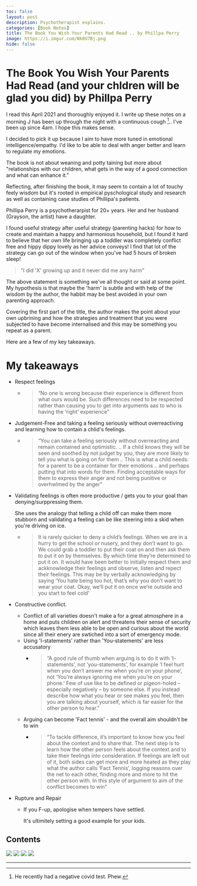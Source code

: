 ```yaml
---
toc: false
layout: post
description: Psychotherapist explains.
categories: [Book Notes]
title: The Book You Wish Your Parents Had Read .. by Phillpa Perry
image: https://i.imgur.com/Nk0U7Bj.png
hide: false
---
```

# The Book You Wish Your Parents Had Read (and your chldren will be glad you did) by Phillpa Perry

I read this April 2021 and thoroughly enjoyed it. I write up these notes on a morning J has been up through the night with a continuous cough [^1].. I've been up since 4am. I hope this makes sense.

I decided to pick it up because I aim to have more tuned in emotional intelligence/empathy. I'd like to be able to deal with anger better and learn to regulate my emotions.

The book is not about weaning and potty taining but more about "relationships with our children, what gets in the way of a good connection and what can enhance it."

Reflecting, after finishing the book, it may seem to contain a lot of touchy feely wisdom but it's rooted in empirical pyschological study and research as well as containing case studies of Phillipa's patients.

Phillipa Perry is a psychotherarpist for 20+ years. Her and her husband (Grayson, the artist) have a daughter.

I found useful strategy after useful strategy (parenting hacks) for how to create and maintain a happy and harmonious household, but I found it hard to believe that her own life bringing up a toddler was completely conflict free and hippy dippy lovely as her advice conveys! I find that lot of the strategy can go out of the window when you've had 5 hours of broken sleep!

> "I did 'X' growing up and it never did me any harm"

The above statement is something we've all thought or said at some point. My hypothesis is that maybe the 'harm' is subtle and with help of the wisdom by the author, the habbit may be best avoided in your own parenting approach.

Covering the first part of the title, the author makes the point about your own upbrining and how the strategies and treatment that you were subjected to have become internalised and this may be something you repeat as a parent.

Here are a few of my key takeaways.

# My takeaways

* Respect feelings
  * > “No one is wrong because their experience is different from what ours would be. Such differences need to be respected rather than causing you to get into arguments aas to who is having the ‘right’ experience”

* Judgement-Free and taking a feeling seriously without overreactiving and learning how to contain a chlid's feelings.
  * > “You can take a feeling seriously without overreacting and remain contained and optimistic. .. If a child knows they will be seen and soothed by not judget by you, they are more likely to tell you what is going on for them .. This is what a child needs: for a parent to be a container for their emotions .. and perhaps putting that into words for them. Finding acceptable ways for them to express their anger and not being punitive or overhwlmed by the anger”

* Validating feelings is often more productive / gets you to your goal than denying/surppressing them.

    She uses the analogy that telling a child off can make them more stubborn and validating a feeling can be like steering into a skid when you're driving on ice.
  * > It is rarely quicker to deny a child’s feelings. When we are in a hurry to get the school or nusery, and they don’t want to go. We could grab a toddler to put their coat on and then ask them to put it on by themselves. By which time they’re determined to put it on. It would have been better to initially respect them and ackknowledge their feelings and observe, listen and repect their feelings. This may be by verbally acknowledging by saying ‘You hate being too hot, that’s why you don’t want to wear your coat. Okay, we’ll put it on once we’re outside and you start to feel cold’
 
* Constructive conflict.
  * Conflict of all varieties doesn't make a for a great atmosphere in a home and puts children on alert and threatens their sense of security which leaves them less able to be open and curious about the world since all their enery are swtiched into a sort of emergency mode.
  * Using 'I-statements' rather than 'You-statements' are less accusatory
    * > “A good rule of thumb when arguing is to do it with ‘I- statements’, not ‘you-statements’, for example ‘I feel hurt when you don’t answer me when you’re on your phone’, not ‘You’re always ignoring me when you’re on your phone.’ Few of use like to be defined or pigeon-holed – especially negatively – by someone else. If you instead describe how what you hear or see makes you feel, then you are talking about yourself, which is far easier for the other person to hear."
  * Arguing can become 'Fact tennis' - and the overall aim shouldn't be to win
    * > “To tackle difference, it’s important to know how you feel about the context and to share that. The next step is to learn how the other person feels about the context and to take their feelings into consideration. If feelings are left out of it, both sides can get more and more heated as they play what the author calls ‘Fact Tennis’, logging reasons over the net to each other, finding more and more to hit the other person with. In this style of argument to aim of the conflict becomes to win”

* Rupture and Repair
  * If you F-up, apologise when tempers have settled.
    
    It's ultimitely setting a good example for your kids.


## Contents

![](https://i.imgur.com/HPK9Y84.png)
![](https://i.imgur.com/1sySku7.png)
![](https://i.imgur.com/abtD9Ny.png)
![](https://i.imgur.com/ybjiwdV.png)

---
[^1]: He recently had a negative covid test. Phew.

